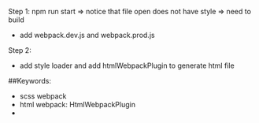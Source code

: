 Step 1:
npm run start => notice that file open does not have style => need to build

- add webpack.dev.js and webpack.prod.js

Step 2:

- add style loader and add htmlWebpackPlugin to generate html file

##Keywords:

- scss webpack
- html webpack: HtmlWebpackPlugin
-
